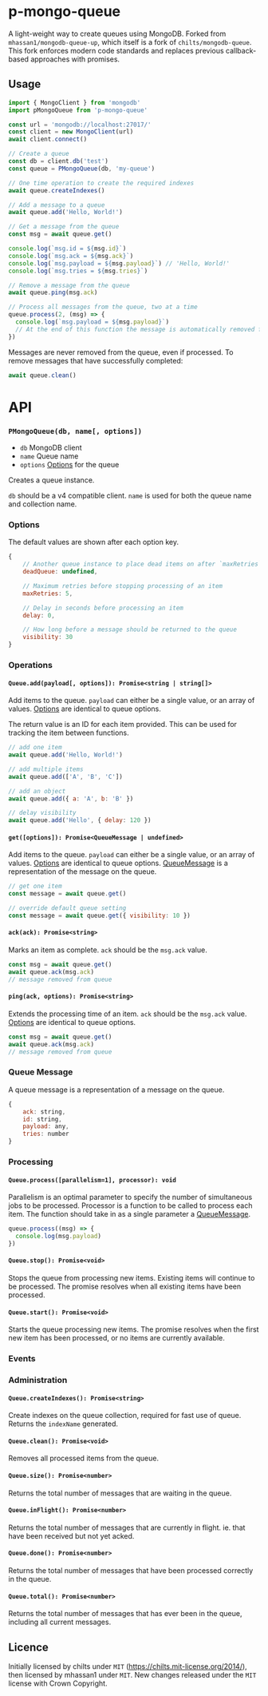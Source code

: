 # p-mongo-queue

A light-weight way to create queues using MongoDB. Forked from `mhassan1/mongodb-queue-up`, which itself is a fork of
`chilts/mongodb-queue`. This fork enforces modern code standards and replaces previous callback-based approaches with
promises.

## Usage

```js
import { MongoClient } from 'mongodb'
import pMongoQueue from 'p-mongo-queue'

const url = 'mongodb://localhost:27017/'
const client = new MongoClient(url)
await client.connect()

// Create a queue
const db = client.db('test')
const queue = PMongoQueue(db, 'my-queue')

// One time operation to create the required indexes
await queue.createIndexes()

// Add a message to a queue
await queue.add('Hello, World!')

// Get a message from the queue
const msg = await queue.get()

console.log(`msg.id = ${msg.id}`)
console.log(`msg.ack = ${msg.ack}`)
console.log(`msg.payload = ${msg.payload}`) // 'Hello, World!'
console.log(`msg.tries = ${msg.tries}`)

// Remove a message from the queue
await queue.ping(msg.ack)

// Process all messages from the queue, two at a time
queue.process(2, (msg) => {
  console.log(`msg.payload = ${msg.payload}`)
  // At the end of this function the message is automatically removed from the queue.
})
```

Messages are never removed from the queue, even if processed. To remove messages that have successfully completed:

```js
await queue.clean()
```

# API

### `PMongoQueue(db, name[, options])`

- `db` MongoDB client
- `name` Queue name
- `options` [Options](#pMongoQueue-options) for the queue

Creates a queue instance.

`db` should be a v4 compatible client. `name` is used for both the queue name and collection name.

<a id="pMongoQueue-options"></a>

### Options

The default values are shown after each option key.

```js
{
    // Another queue instance to place dead items on after `maxRetries` has been reached
    deadQueue: undefined,

    // Maximum retries before stopping processing of an item
    maxRetries: 5,

    // Delay in seconds before processing an item
    delay: 0,

    // How long before a message should be returned to the queue
    visibility: 30
}
```

### Operations

#### `Queue.add(payload[, options]): Promise<string | string[]>`

Add items to the queue. `payload` can either be a single value, or an array of values. [Options](#pMongoQueue-options)
are identical to queue options.

The return value is an ID for each item provided. This can be used for tracking the item between functions.

```js
// add one item
await queue.add('Hello, World!')

// add multiple items
await queue.add(['A', 'B', 'C'])

// add an object
await queue.add({ a: 'A', b: 'B' })

// delay visibility
await queue.add('Hello', { delay: 120 })
```

#### `get([options]): Promise<QueueMessage | undefined>`

Add items to the queue. `payload` can either be a single value, or an array of values. [Options](#pMongoQueue-options)
are identical to queue options. [QueueMessage](#pMongoQueue-message) is a representation of the message on the queue.

```js
// get one item
const message = await queue.get()

// override default queue setting
const message = await queue.get({ visibility: 10 })
```

#### `ack(ack): Promise<string>`

Marks an item as complete. `ack` should be the `msg.ack` value.

```js
const msg = await queue.get()
await queue.ack(msg.ack)
// message removed from queue
```

#### `ping(ack, options): Promise<string>`

Extends the processing time of an item. `ack` should be the `msg.ack` value. [Options](#pMongoQueue-options) are
identical to queue options.

```js
const msg = await queue.get()
await queue.ack(msg.ack)
// message removed from queue
```

<a id="pMongoQueue-message"></a>

### Queue Message

A queue message is a representation of a message on the queue.

```js
{
    ack: string,
    id: string,
    payload: any,
    tries: number
}
```

### Processing

#### `Queue.process([parallelism=1], processor): void`

Parallelism is an optimal parameter to specify the number of simultaneous jobs to be processed. Processor is a function
to be called to process each item. The function should take in as a single parameter a
[QueueMessage](#pMongoQueue-message).

```js
queue.process((msg) => {
  console.log(msg.payload)
})
```

#### `Queue.stop(): Promise<void>`

Stops the queue from processing new items. Existing items will continue to be processed. The promise resolves when all
existing items have been processed.

#### `Queue.start(): Promise<void>`

Starts the queue processing new items. The promise resolves when the first new item has been processed, or no items are
currently available.

### Events

### Administration

#### `Queue.createIndexes(): Promise<string>`

Create indexes on the queue collection, required for fast use of queue. Returns the `indexName` generated.

#### `Queue.clean(): Promise<void>`

Removes all processed items from the queue.

#### `Queue.size(): Promise<number>`

Returns the total number of messages that are waiting in the queue.

#### `Queue.inFlight(): Promise<number>`

Returns the total number of messages that are currently in flight. ie. that have been received but not yet acked.

#### `Queue.done(): Promise<number>`

Returns the total number of messages that have been processed correctly in the queue.

#### `Queue.total(): Promise<number>`

Returns the total number of messages that has ever been in the queue, including all current messages.

## Licence

Initially licensed by chilts under `MIT` (https://chilts.mit-license.org/2014/), then licensed by mhassan1 under `MIT`.
New changes released under the `MIT` license with Crown Copyright.
